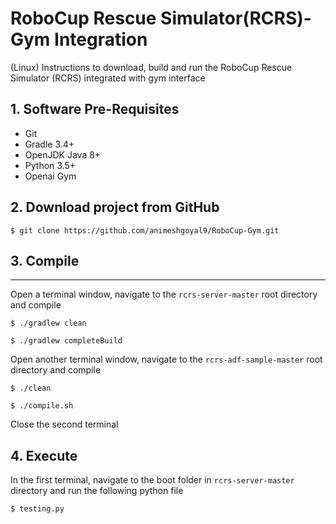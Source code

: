 # RoboCup Rescue Simulator(RCRS)-Gym Integration
 
(Linux) Instructions to download, build and run the RoboCup Rescue Simulator (RCRS) integrated with gym interface

## 1. Software Pre-Requisites

* Git
* Gradle 3.4+
* OpenJDK Java 8+
* Python 3.5+
* Openai Gym

## 2. Download project from GitHub

`$ git clone https://github.com/animeshgoyal9/RoboCup-Gym.git` 

## 3. Compile

---------------

Open a terminal window, navigate to the `rcrs-server-master` root directory and compile 

`$ ./gradlew clean`

`$ ./gradlew completeBuild`

Open another terminal window, navigate to the `rcrs-adf-sample-master` root directory and compile 

`$ ./clean`

`$ ./compile.sh`

Close the second terminal

## 4. Execute

In the first terminal, navigate to the boot folder in  `rcrs-server-master` directory and run the following python file 

`$ testing.py`












